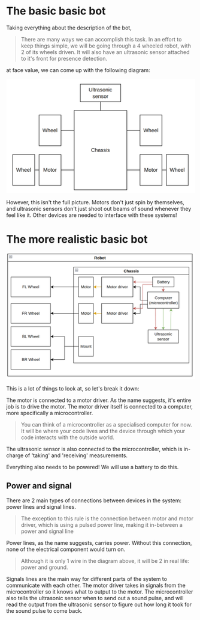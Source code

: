 # The basic basic bot
Taking everything about the description of the bot, 

>There are many ways we can accomplish this task. In an effort to keep things simple, we will be going through a 4 wheeled robot, with 2 of its wheels driven. It will also have an ultrasonic sensor attached to it's front for presence detection.

at face value, we can come up with the following diagram: 

![basic_basic_bot_image](./img/basic_basic_bot.png)

However, this isn't the full picture. Motors don't just spin by themselves, and ultrasonic sensors don't just shoot out beams of sound whenever they feel like it. Other devices are needed to interface with these systems!

# The more realistic basic bot

![basic_bot_image](./img/basic_bot.png)

This is a lot of things to look at, so let's break it down: 

The motor is connected to a motor driver. As the name suggests, it's entire job is to drive the motor. The motor driver itself is connected to a computer, more specifically a microcontroller. 

> You can think of a microcontroller as a specialised computer for now. It will be where your code lives and the device through which your code interacts with the outside world.  

The ultrasonic sensor is also connected to the microcontroller, which is in-charge of 'taking' and 'receiving' measurements.

Everything also needs to be powered! We will use a battery to do this. 

## Power and signal 
There are 2 main types of connections between devices in the system: power lines and signal lines. 

> The exception to this rule is the connection between motor and motor driver, which is using a pulsed power line, making it in-between a power and signal line 

Power lines, as the name suggests, carries power. Without this connection, none of the electrical component would turn on. 

> Although it is only 1 wire in the diagram above, it will be 2 in real life: power and ground.

Signals lines are the main way for different parts of the system to communicate with each other. The motor driver takes in signals from the microcontroller so it knows what to output to the motor. The microcontroller also tells the ultrasonic sensor when to send out a sound pulse, and will read the output from the ultrasonic sensor to figure out how long it took for the sound pulse to come back.
